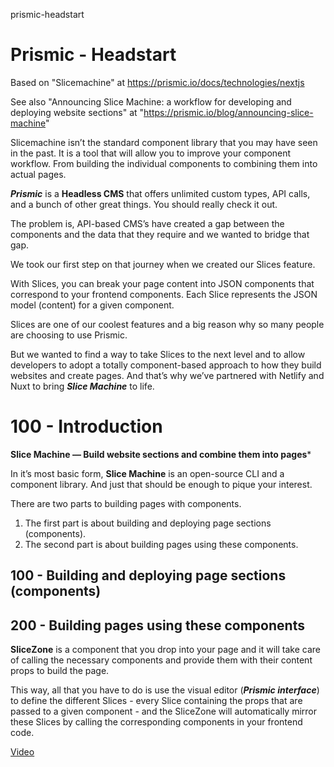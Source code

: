 prismic-headstart
# Prismic - Headstart

Based on "Slicemachine" at https://prismic.io/docs/technologies/nextjs

See also "Announcing Slice Machine: a workflow for developing and deploying website sections" at "https://prismic.io/blog/announcing-slice-machine"

Slicemachine isn’t the standard component library that you may have seen in the past. It is a tool that will allow you to improve your component workflow. From building the individual components to combining them into actual pages.

***Prismic*** is a **Headless CMS** that offers unlimited custom types, API calls, and a bunch of other great things. You should really check it out.

The problem is, API-based CMS’s have created a gap between the components and the data that they require and we wanted to bridge that gap.

We took our first step on that journey when we created our Slices feature.

With Slices, you can break your page content into JSON components that correspond to your frontend components. Each Slice represents the JSON model (content) for a given component.

Slices are one of our coolest features and a big reason why so many people are choosing to use Prismic.

But we wanted to find a way to take Slices to the next level and to allow developers to adopt a totally component-based approach to how they build websites and create pages. And that’s why we’ve partnered with Netlify and Nuxt to bring ***Slice Machine*** to life.

# 100 - Introduction

**Slice Machine — Build website sections and combine them into pages***

In it’s most basic form, **Slice Machine** is an open-source CLI and a component library. And just that should be enough to pique your interest.

There are two parts to building pages with components. 

1. The first part is about building and deploying page sections (components). 
2. The second part is about building pages using these components.


## 100 - Building and deploying page sections (components)


## 200 - Building pages using these components

**SliceZone** is a component that you drop into your page and it will take care of calling the necessary components and provide them with their content props to build the page.

This way, all that you have to do is use the visual editor (***Prismic interface***) to define the different Slices - every Slice containing the props that are passed to a given component - and the SliceZone will automatically mirror these Slices by calling the corresponding components in your frontend code.

[Video](https://youtu.be/PO58pGIkDg0)

